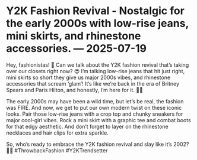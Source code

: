 # Y2K Fashion Revival - Nostalgic for the early 2000s with low-rise jeans, mini skirts, and rhinestone accessories. — 2025-07-19

Hey, fashionistas! 🌟 Can we talk about the Y2K fashion revival that’s taking over our closets right now? 😍 I’m talking low-rise jeans that hit just right, mini skirts so short they give us major 2000s vibes, and rhinestone accessories that scream ‘glam’! It’s like we’re back in the era of Britney Spears and Paris Hilton, and honestly, I’m here for it. 💁‍♀️

The early 2000s may have been a wild time, but let’s be real, the fashion was FIRE. And now, we get to put our own modern twist on these iconic looks. Pair those low-rise jeans with a crop top and chunky sneakers for major cool-girl vibes. Rock a mini skirt with a graphic tee and combat boots for that edgy aesthetic. And don’t forget to layer on the rhinestone necklaces and hair clips for extra sparkle.

So, who’s ready to embrace the Y2K fashion revival and slay like it’s 2002? 🌈✨ #ThrowbackFashion #Y2KTrendsetter